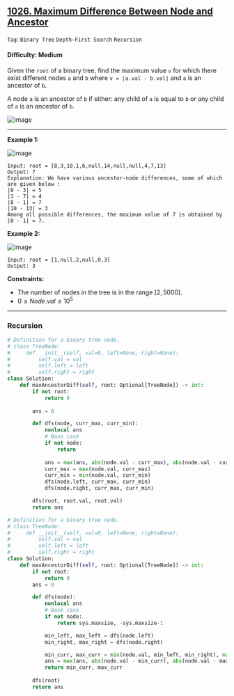## [1026. Maximum Difference Between Node and Ancestor](https://leetcode.com/problems/maximum-difference-between-node-and-ancestor)

```Tag```: ```Binary Tree``` ```Depth-First Search``` ```Recursion```

#### Difficulty: Medium

Given the ```root``` of a binary tree, find the maximum value ```v``` for which there exist different nodes ```a``` and ```b``` where ```v = |a.val - b.val|``` and ```a``` is an ancestor of ```b```.

A node ```a``` is an ancestor of ```b``` if either: any child of ```a``` is equal to ```b``` or any child of ```a``` is an ancestor of ```b```.

![image](https://github.com/quananhle/Python/assets/35042430/aa181deb-16ef-451a-aa94-8edc68437e22)

---

__Example 1:__

![image](https://assets.leetcode.com/uploads/2020/11/09/tmp-tree.jpg)
```
Input: root = [8,3,10,1,6,null,14,null,null,4,7,13]
Output: 7
Explanation: We have various ancestor-node differences, some of which are given below :
|8 - 3| = 5
|3 - 7| = 4
|8 - 1| = 7
|10 - 13| = 3
Among all possible differences, the maximum value of 7 is obtained by |8 - 1| = 7.
```

__Example 2:__

![image](https://assets.leetcode.com/uploads/2020/11/09/tmp-tree-1.jpg)
```
Input: root = [1,null,2,null,0,3]
Output: 3
```

__Constraints:__

- The number of nodes in the tree is in the range $[2, 5000]$.
- $0 \le Node.val \le 10^5$

---

### Recursion

```Python
# Definition for a binary tree node.
# class TreeNode:
#     def __init__(self, val=0, left=None, right=None):
#         self.val = val
#         self.left = left
#         self.right = right
class Solution:
    def maxAncestorDiff(self, root: Optional[TreeNode]) -> int:
        if not root:
            return 0
        
        ans = 0

        def dfs(node, curr_max, curr_min):
            nonlocal ans
            # Base case
            if not node:
                return
            
            ans = max(ans, abs(node.val - curr_max), abs(node.val - curr_min))
            curr_max = max(node.val, curr_max)
            curr_min = min(node.val, curr_min)
            dfs(node.left, curr_max, curr_min)
            dfs(node.right, curr_max, curr_min)

        dfs(root, root.val, root.val)
        return ans
```

```Python
# Definition for a binary tree node.
# class TreeNode:
#     def __init__(self, val=0, left=None, right=None):
#         self.val = val
#         self.left = left
#         self.right = right
class Solution:
    def maxAncestorDiff(self, root: Optional[TreeNode]) -> int:
        if not root:
            return 0
        ans = 0

        def dfs(node):
            nonlocal ans
            # Base case
            if not node:
                return sys.maxsize, -sys.maxsize-1

            min_left, max_left = dfs(node.left)
            min_right, max_right = dfs(node.right)

            min_curr, max_curr = min(node.val, min_left, min_right), max(node.val, max_left, max_right)
            ans = max(ans, abs(node.val - min_curr), abs(node.val - max_curr))
            return min_curr, max_curr
        
        dfs(root)
        return ans
```
